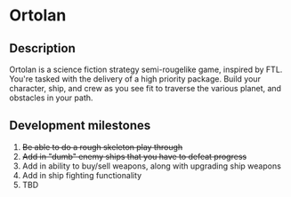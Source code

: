 # Ortolan

## Description
Ortolan is a science fiction strategy semi-rougelike game, inspired by FTL. You're tasked with the delivery of a high
priority package. Build your character, ship, and crew as you see fit to traverse the various
planet, and obstacles in your path.

## Development milestones
1. ~~Be able to do a rough skeleton play through~~
2. ~~Add in "dumb" enemy ships that you have to defeat progress~~
3. Add in ability to buy/sell weapons, along with upgrading ship weapons
4. Add in ship fighting functionality
5. TBD
